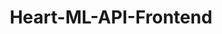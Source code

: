 ---
layout: default
data_category: web-design
img_path: /static/images/heart-frontend.png
title: Heart-ML-API-Frontend
github_link: https://github.com/rawho/heart-api-frontend
website_link: https://rahulmanoj.xyz/heart-api-frontend/
---